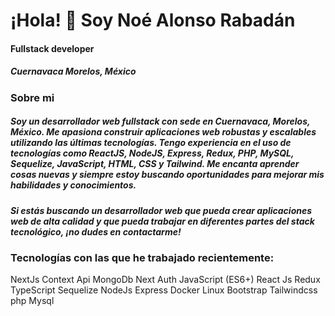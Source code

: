# ¡Hola! 👋  Soy Noé Alonso Rabadán
#### Fullstack developer
##### _Cuernavaca Morelos, México_


### Sobre mi

##### Soy un desarrollador web fullstack con sede en Cuernavaca, Morelos, México. Me apasiona construir aplicaciones web robustas y escalables utilizando las últimas tecnologías. Tengo experiencia en el uso de tecnologías como ReactJS, NodeJS, Express, Redux, PHP, MySQL, Sequelize, JavaScript, HTML, CSS y Tailwind. Me encanta aprender cosas nuevas y siempre estoy buscando oportunidades para mejorar mis habilidades y conocimientos.

##### Si estás buscando un desarrollador web que pueda crear aplicaciones web de alta calidad y que pueda trabajar en diferentes partes del stack tecnológico, ¡no dudes en contactarme!

### Tecnologías con las que he trabajado recientemente:

NextJs
Context Api
MongoDb
Next Auth
JavaScript (ES6+)
React Js
Redux
TypeScript
Sequelize
NodeJs
Express
Docker
Linux
Bootstrap
Tailwindcss
php
Mysql

<!--
**nalonsor/nalonsor** is a ✨ _special_ ✨ repository because its `README.md` (this file) appears on your GitHub profile.

Here are some ideas to get you started:

- 🔭 I’m currently working on ...
- 🌱 I’m currently learning ...
- 👯 I’m looking to collaborate on ...
- 🤔 I’m looking for help with ...
- 💬 Ask me about ...
- 📫 How to reach me: ...
- 😄 Pronouns: ...
- ⚡ Fun fact: ...
-->
